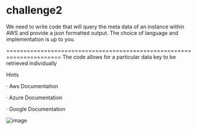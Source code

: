 # challenge2
We need to write code that will query the meta data of an instance within AWS and provide a json formatted output. The choice of language and implementation is up to you.

======================================================================
The code allows for a particular data key to be retrieved individually

Hints

·       Aws Documentation

·       Azure Documentation

·       Google Documentation

![image](https://user-images.githubusercontent.com/10312519/201327663-8e211320-3ce6-4a26-b464-02bd7090c6b4.png)
